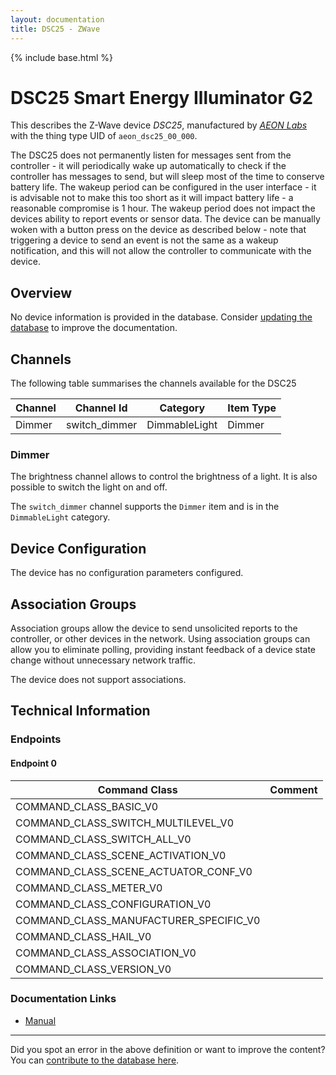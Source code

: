 ```yaml
---
layout: documentation
title: DSC25 - ZWave
---
```


{% include base.html %}

# DSC25 Smart Energy Illuminator G2
This describes the Z-Wave device *DSC25*, manufactured by *[AEON Labs](http://aeotec.com/)* with the thing type UID of ```aeon_dsc25_00_000```.

The DSC25 does not permanently listen for messages sent from the controller - it will periodically wake up automatically to check if the controller has messages to send, but will sleep most of the time to conserve battery life. The wakeup period can be configured in the user interface - it is advisable not to make this too short as it will impact battery life - a reasonable compromise is 1 hour. The wakeup period does not impact the devices ability to report events or sensor data. The device can be manually woken with a button press on the device as described below - note that triggering a device to send an event is not the same as a wakeup notification, and this will not allow the controller to communicate with the device.

## Overview

No device information is provided in the database. Consider [updating the database](http://www.cd-jackson.com/index.php/zwave/zwave-device-database/zwave-device-list/devicesummary/276) to improve the documentation.

## Channels

The following table summarises the channels available for the DSC25

| Channel | Channel Id | Category | Item Type |
|---------|------------|----------|-----------|
| Dimmer | switch_dimmer | DimmableLight | Dimmer | 

### Dimmer

The brightness channel allows to control the brightness of a light.
            It is also possible to switch the light on and off.
        

The ```switch_dimmer``` channel supports the ```Dimmer``` item and is in the ```DimmableLight``` category.



## Device Configuration

The device has no configuration parameters configured.

## Association Groups

Association groups allow the device to send unsolicited reports to the controller, or other devices in the network. Using association groups can allow you to eliminate polling, providing instant feedback of a device state change without unnecessary network traffic.

The device does not support associations.
## Technical Information

### Endpoints

#### Endpoint 0

| Command Class | Comment |
|---------------|---------|
| COMMAND_CLASS_BASIC_V0| |
| COMMAND_CLASS_SWITCH_MULTILEVEL_V0| |
| COMMAND_CLASS_SWITCH_ALL_V0| |
| COMMAND_CLASS_SCENE_ACTIVATION_V0| |
| COMMAND_CLASS_SCENE_ACTUATOR_CONF_V0| |
| COMMAND_CLASS_METER_V0| |
| COMMAND_CLASS_CONFIGURATION_V0| |
| COMMAND_CLASS_MANUFACTURER_SPECIFIC_V0| |
| COMMAND_CLASS_HAIL_V0| |
| COMMAND_CLASS_ASSOCIATION_V0| |
| COMMAND_CLASS_VERSION_V0| |

### Documentation Links

* [Manual](https://www.cd-jackson.com/zwave_device_uploads/276/AeonLabs-DSC25-ZWUS-manual.pdf)

---

Did you spot an error in the above definition or want to improve the content?
You can [contribute to the database here](http://www.cd-jackson.com/index.php/zwave/zwave-device-database/zwave-device-list/devicesummary/276).
